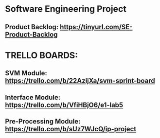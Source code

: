 # Software Engineering Project

## Product Backlog: https://tinyurl.com/SE-Product-Backlog

# TRELLO BOARDS:
## SVM Module: https://trello.com/b/22AzijXa/svm-sprint-board
## Interface Module: https://trello.com/b/VfiHBjO6/e1-lab5
## Pre-Processing Module: https://trello.com/b/sUz7WJcQ/ip-project
